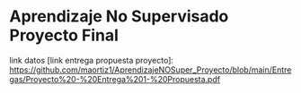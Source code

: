 # Aprendizaje No Supervisado Proyecto Final


link datos
[link entrega propuesta proyecto]: https://github.com/maortiz1/AprendizajeNOSuper_Proyecto/blob/main/Entregas/Proyecto%20-%20Entrega%201-%20Propuesta.pdf
